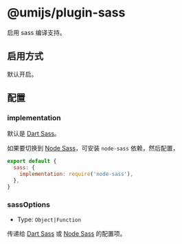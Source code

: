 # @umijs/plugin-sass

启用 sass 编译支持。

## 启用方式

默认开启。

## 配置

### implementation

默认是 [Dart Sass](https://sass-lang.com/dart-sass)。

如果要切换到 [Node Sass](https://github.com/sass/node-sass)，可安装 `node-sass` 依赖，然后配置，

```js
export default {
  sass: {
    implementation: require('node-sass'),
  },
}
```

### sassOptions

* Type: `Object|Function`

传递给 [Dart Sass](https://github.com/sass/dart-sass#javascript-api) 或 [Node Sass](https://github.com/sass/node-sass/#options) 的配置项。

